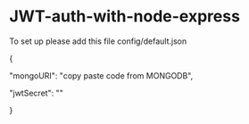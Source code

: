 # JWT-auth-with-node-express

To set up please add this file config/default.json

{
 
"mongoURI": "copy paste code from MONGODB",

  "jwtSecret": "<can be anything>"

}
